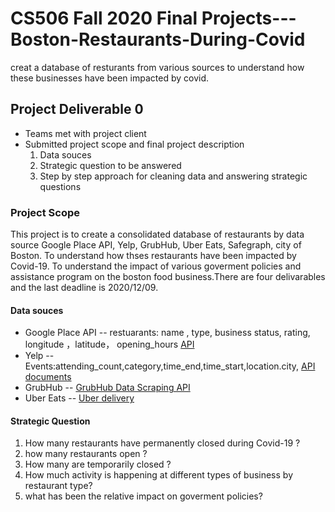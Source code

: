 # CS506 Fall 2020 Final Projects--- Boston-Restaurants-During-Covid
creat a database of resturants from various sources to understand how these businesses have been impacted by covid.

## Project Deliverable 0
- Teams met with project client
- Submitted project scope and  final project description
  1. Data souces
  2. Strategic question to be answered
  3. Step by step approach for cleaning data and answering strategic questions

### Project Scope
  This project is to create a consolidated database of restaurants by data source Google Place API, Yelp, GrubHub, Uber Eats, Safegraph, city of Boston. To understand how thses restaurants have been impacted by Covid-19. To understand the impact of various goverment policies and assistance program on the boston food business.There are four delivarables and the last deadline is 2020/12/09. 

#### Data souces
  - Google Place API --  restuarants: name , type, business status, rating, longitude ，latitude， opening_hours [API](https://developers.google.com/places/web-service/details)
  - Yelp -- Events:attending_count,category,time_end,time_start,location.city, [API documents](https://www.yelp.com/developers/documentation/v3/event)
  - GrubHub -- [GrubHub Data Scraping API](https://stevesie.com/apps/grubhub-api) 
  - Uber Eats  --  [Uber delivery](https://www.ubereats.com/)
  
#### Strategic Question
  1. How many restaurants have permanently closed during Covid-19 ?
  2. how many restaurants open ?
  3. How many are temporarily closed ? 
  4. How much activity is happening at different types of business by restaurant type?
  5.  what has been the relative impact on goverment policies?


